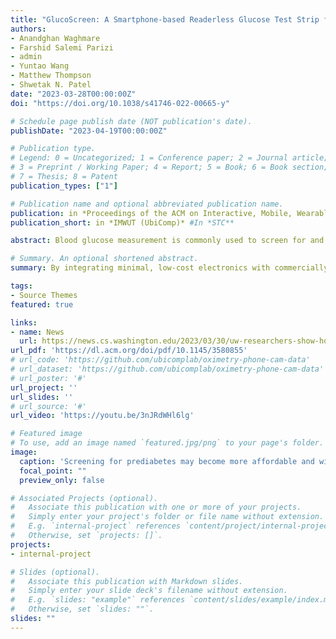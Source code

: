```yaml
---
title: "GlucoScreen: A Smartphone-based Readerless Glucose Test Strip for Prediabetes Screening"
authors:
- Anandghan Waghmare
- Farshid Salemi Parizi
- admin
- Yuntao Wang
- Matthew Thompson
- Shwetak N. Patel
date: "2023-03-28T00:00:00Z"
doi: "https://doi.org/10.1038/s41746-022-00665-y"

# Schedule page publish date (NOT publication's date).
publishDate: "2023-04-19T00:00:00Z"

# Publication type.
# Legend: 0 = Uncategorized; 1 = Conference paper; 2 = Journal article;
# 3 = Preprint / Working Paper; 4 = Report; 5 = Book; 6 = Book section;
# 7 = Thesis; 8 = Patent
publication_types: ["1"]

# Publication name and optional abbreviated publication name.
publication: in *Proceedings of the ACM on Interactive, Mobile, Wearable and Ubiquitous Technologies*
publication_short: in *IMWUT (UbiComp)* #In *STC**

abstract: Blood glucose measurement is commonly used to screen for and monitor diabetes, a chronic condition characterized by the inability to effectively modulate blood glucose that can lead to heart disease, vision loss, and kidney failure. Early detection of prediabetes can forestall or reverse more serious illness if healthy lifestyle adjustments or medical interventions are made in a timely manner. Current diabetes screening methods require visits to a healthcare facility and use of over-the-counter glucose-testing devices (glucometers), both of which are costly or inaccessible for many populations, reducing the chances of early disease detection. We therefore developed GlucoScreen, a readerless glucose test strip that enables affordable, single-use, at-home glucose testing, leveraging the user's touchscreen cellphone for reading and displaying results. By integrating minimal, low-cost electronics with commercially available blood glucose testing strips, the GlucoScreen prototype introduces a new type of low-cost, battery-free glucose testing tool that works with any smartphone, obviating the need to purchase a separate dedicated reader. Our key innovation is using the phone's capacitive touchscreen for the readout of the minimally modified commercially available glucose test strips. In an in vitro evaluation with artificial glucose solutions, we tested GlucoScreen with five different phones and compared the findings to two common glucometers, AccuChek and True Metrix. The mean absolute error (MAE) for our GlucoScreen prototype was 4.52 mg/dl (Accu-Chek test strips) and 3.7 mg/dl (True Metrix test strips), compared to 4.98 mg/dl and 5.44 mg/dl for the AccuChek glucometer and True Metrix glucometer, respectively. In a clinical investigation with 75 patients, GlucoScreen had a MAE of 10.47 mg/dl, while the AccuChek glucometer had a 9.88 mg/dl MAE. These results indicate that GlucoScreen's performance is comparable to that of commonly available over-the-counter blood glucose testing devices. With further development and validation, GlucoScreen has the potential to facilitate large-scale and lower cost diabetes screening. This work employs GlucoScreen's smartphone-based technology for glucose testing, but it could be extended to build other readerless electrochemical assays in the future.

# Summary. An optional shortened abstract.
summary: By integrating minimal, low-cost electronics with commercially available blood glucose testing strips, the GlucoScreen prototype introduces a new type of low-cost, battery-free glucose testing tool that works with any smartphone, obviating the need to purchase a separate dedicated reader.

tags:
- Source Themes
featured: true

links:
- name: News
  url: https://news.cs.washington.edu/2023/03/30/uw-researchers-show-how-to-tap-into-the-sensing-capabilities-of-any-smartphone-to-screen-for-prediabetes/
url_pdf: 'https://dl.acm.org/doi/pdf/10.1145/3580855'
# url_code: 'https://github.com/ubicomplab/oximetry-phone-cam-data'
# url_dataset: 'https://github.com/ubicomplab/oximetry-phone-cam-data'
# url_poster: '#'
url_project: ''
url_slides: ''
# url_source: '#'
url_video: 'https://youtu.be/3nJRdWHl6lg'

# Featured image
# To use, add an image named `featured.jpg/png` to your page's folder. 
image:
  caption: 'Screening for prediabetes may become more affordable and widespread if the GlucoScreen technology is developed further. Image credit: [**Raymond C. Smith/University of Washington**](https://news.cs.washington.edu/2023/03/30/uw-researchers-show-how-to-tap-into-the-sensing-capabilities-of-any-smartphone-to-screen-for-prediabetes/)'
  focal_point: ""
  preview_only: false

# Associated Projects (optional).
#   Associate this publication with one or more of your projects.
#   Simply enter your project's folder or file name without extension.
#   E.g. `internal-project` references `content/project/internal-project/index.md`.
#   Otherwise, set `projects: []`.
projects:
- internal-project

# Slides (optional).
#   Associate this publication with Markdown slides.
#   Simply enter your slide deck's filename without extension.
#   E.g. `slides: "example"` references `content/slides/example/index.md`.
#   Otherwise, set `slides: ""`.
slides: ""
---
```

<!-- 
{{% alert note %}}
Click the *Cite* button above to demo the feature to enable visitors to import publication metadata into their reference management software.
{{% /alert %}}

{{% alert note %}}
Click the *Slides* button above to demo Academic's Markdown slides feature.
{{% /alert %}}

Supplementary notes can be added here, including [code and math](https://sourcethemes.com/academic/docs/writing-markdown-latex/). -->


